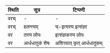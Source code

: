| स्थिति | सूत्र | टिप्पणी |
| ----- | ------- | ------ |
| वरच् | - | - |
| वरच् | हलन्त्यम् | च्-इत्यस्य इत्संज्ञा |
| वर | तस्य लोपः | इत्संज्ञकस्य लोपः |
| वर | आर्धधातुकं शेषः | अशित्त्वात् कृत् आर्धधातुकम् |
